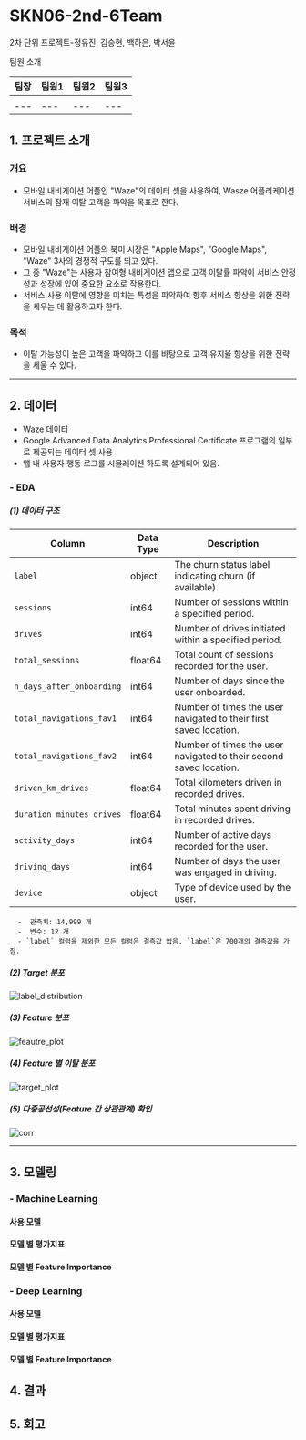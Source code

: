 # SKN06-2nd-6Team
2차 단위 프로젝트-정유진, 김승현, 백하은, 박서윤

팀원 소개

| 팀장 | 팀원1 | 팀원2 | 팀원3 |
| --- | --- | --- | --- |
||||
| --- | --- | --- | --- |

## 1. 프로젝트 소개
   
 
   ### 개요
   - 모바일 내비게이션 어플인 "Waze"의 데이터 셋을 사용하여, Wasze 어플리케이션 서비스의 잠재 이탈 고객을 파악을 목표로 한다.
     
  ### 배경
   -   모바일 내비게이션 어플의 북미 시장은 "Apple Maps", "Google Maps", "Waze" 3사의 경쟁적 구도를 띄고 있다.
   -   그 중 "Waze"는 사용자 참여형 내비게이션 앱으로 고객 이탈률 파악이 서비스 안정성과 성장에 있어 중요한 요소로 작용한다.
   -   서비스 사용 이탈에 영향을 미치는 특성을 파악하여 향후 서비스 향상을 위한 전략을 세우는 데 활용하고자 한다.
  ### 목적
   - 이탈 가능성이 높은 고객을 파악하고 이를 바탕으로 고객 유지율 향상을 위한 전략을 세울 수 있다.
______________________________________________________________________________________________________


 ## 2. 데이터
  - Waze 데이터
  - Google Advanced Data Analytics Professional Certificate 프로그램의 일부로 제공되는 데이터 셋 사용
  - 앱 내 사용자 행동 로그를 시뮬레이션 하도록 설계되어 있음.
 ### - EDA
  
   ##### (1) 데이터 구조
   | Column                   | Data Type | Description                                      |
|--------------------------|-----------|--------------------------------------------------|
| `label`                  | object    | The churn status label indicating churn (if available). |
| `sessions`               | int64     | Number of sessions within a specified period.    |
| `drives`                 | int64     | Number of drives initiated within a specified period. |
| `total_sessions`         | float64   | Total count of sessions recorded for the user.   |
| `n_days_after_onboarding`| int64     | Number of days since the user onboarded.         |
| `total_navigations_fav1` | int64     | Number of times the user navigated to their first saved location. |
| `total_navigations_fav2` | int64     | Number of times the user navigated to their second saved location. |
| `driven_km_drives`       | float64   | Total kilometers driven in recorded drives.      |
| `duration_minutes_drives`| float64   | Total minutes spent driving in recorded drives.  |
| `activity_days`          | int64     | Number of active days recorded for the user.     |
| `driving_days`           | int64     | Number of days the user was engaged in driving.  |
| `device`                 | object    | Type of device used by the user.                 |

      -  관측치: 14,999 개
      -  변수: 12 개
      - `label` 컬럼을 제외한 모든 컬럼은 결측값 없음. `label`은 700개의 결측값을 가짐.
   ##### (2) Target 분포
   ![label_distribution](https://github.com/user-attachments/assets/f9ad1128-e074-4b04-97a8-ad926e5e7e44)
   ##### (3) Feature 분포
   ![feautre_plot](https://github.com/user-attachments/assets/5ecec3f2-eb65-4355-b9d2-8fa324c82fe8)
   ##### (4) Feature 별 이탈 분포
   ![target_plot](https://github.com/user-attachments/assets/1119e570-1a62-43d3-8827-6247b22d3bda)
   ##### (5) 다중공선성(Feature 간 상관관계) 확인
   ![corr](https://github.com/user-attachments/assets/2841617a-8baf-4860-996f-175eec8ed526)
   
______________________________________________________________________________________________________

## 3. 모델링
 ### - Machine Learning
 #### **사용 모델**
 #### **모델 별 평가지표**
 #### **모델 별 Feature Importance**

 
 ### - Deep Learning
 #### **사용 모델**
 #### **모델 별 평가지표**
 #### **모델 별 Feature Importance**
 
## 4. 결과

## 5. 회고
